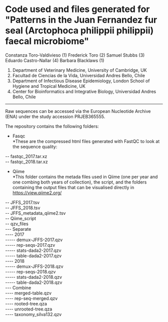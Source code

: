 # Code used and files generated for "Patterns in the Juan Fernandez fur seal (Arctophoca philippii philippii) faecal microbiome"

Constanza Toro-Valdivieso (1)
Frederick Toro (2)
Samuel Stubbs (3)
Eduardo Castro-Nallar (4)
Barbara Blacklaws (1)

1. Department of Veterinary Medicine, University of Cambridge, UK
2. Facultad de Ciencias de la Vida, Universidad Andres Bello, Chile
3. Department of Infectious Disease Epidemiology, London School of Hygiene and Tropical Medicine, UK
4. Center for Bioinformatics and Integrative Biology, Universidad Andres Bello, Chile
-------------------------------------------------------------------------------------
Raw sequences can be accessed via the European Nucleotide Archive (ENA) under the study accession PRJEB365555.

The repository contains the following folders:

- Fasqc   
*These are the compressed html files generated with FastQC to look at the sequence quality:  
   
-- fastqc_2017.tar.xz  
-- fastqc_2018.tar.xz  
  
- Qiime  
*This folder contains the metada files used in Qiime (one per year and one combing both years of collection), the script, and the folders containing the output files that can be visualised directly in https://view.qiime2.org/  
  
-- JFFS_2017.tsv  
-- JFFS_2018.tsv  
-- JFFS_metadata_qiime2.tsv  
-- Qiime_script  
-- qzv_files  
--- Separate  
---- 2017  
----- demux-JFFS-2017.qzv  
----- rep-seqs-2017.qzv  
----- stats-dada2-2017.qzv  
----- table-dada2-2017.qzv  
---- 2018  
----- demux-JFFS-2018.qzv  
----- rep-seqs-2018.qzv  
----- stats-dada2-2018.qzv  
----- table-dada2-2018.qzv  
--- Combine  
---- merged-table.qzv  
---- rep-seq-merged.qzv  
---- rooted-tree.qza  
---- unrooted-tree.qza  
---- taxonomy_silva132.qzv  
